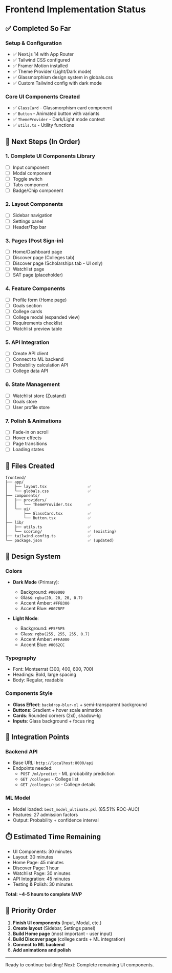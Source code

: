 # Frontend Implementation Status

## ✅ Completed So Far

### Setup & Configuration
- ✅ Next.js 14 with App Router
- ✅ Tailwind CSS configured
- ✅ Framer Motion installed
- ✅ Theme Provider (Light/Dark mode)
- ✅ Glassmorphism design system in globals.css
- ✅ Custom Tailwind config with dark mode

### Core UI Components Created
- ✅ `GlassCard` - Glassmorphism card component
- ✅ `Button` - Animated button with variants
- ✅ `ThemeProvider` - Dark/Light mode context
- ✅ `utils.ts` - Utility functions

## 🚧 Next Steps (In Order)

### 1. Complete UI Components Library
- [ ] Input component
- [ ] Modal component
- [ ] Toggle switch
- [ ] Tabs component
- [ ] Badge/Chip component

### 2. Layout Components  
- [ ] Sidebar navigation
- [ ] Settings panel
- [ ] Header/Top bar

### 3. Pages (Post Sign-in)
- [ ] Home/Dashboard page
- [ ] Discover page (Colleges tab)
- [ ] Discover page (Scholarships tab - UI only)
- [ ] Watchlist page
- [ ] SAT page (placeholder)

### 4. Feature Components
- [ ] Profile form (Home page)
- [ ] Goals section
- [ ] College cards
- [ ] College modal (expanded view)
- [ ] Requirements checklist
- [ ] Watchlist preview table

### 5. API Integration
- [ ] Create API client
- [ ] Connect to ML backend
- [ ] Probability calculation API
- [ ] College data API

### 6. State Management
- [ ] Watchlist store (Zustand)
- [ ] Goals store
- [ ] User profile store

### 7. Polish & Animations
- [ ] Fade-in on scroll
- [ ] Hover effects
- [ ] Page transitions
- [ ] Loading states

## 📝 Files Created

```
frontend/
├── app/
│   ├── layout.tsx                  ✅
│   └── globals.css                 ✅
├── components/
│   ├── providers/
│   │   └── ThemeProvider.tsx       ✅
│   └── ui/
│       ├── GlassCard.tsx           ✅
│       └── Button.tsx              ✅
├── lib/
│   ├── utils.ts                    ✅
│   └── scoring/                    ✅ (existing)
├── tailwind.config.ts              ✅
└── package.json                    ✅ (updated)
```

## 🎨 Design System

### Colors
- **Dark Mode** (Primary):
  - Background: `#000000`
  - Glass: `rgba(20, 20, 20, 0.7)`
  - Accent Amber: `#FFB300`
  - Accent Blue: `#007BFF`

- **Light Mode**:
  - Background: `#F5F5F5`
  - Glass: `rgba(255, 255, 255, 0.7)`
  - Accent Amber: `#FFA000`
  - Accent Blue: `#0062CC`

### Typography
- Font: Montserrat (300, 400, 600, 700)
- Headings: Bold, large spacing
- Body: Regular, readable

### Components Style
- **Glass Effect**: `backdrop-blur-xl` + semi-transparent background
- **Buttons**: Gradient + hover scale animation
- **Cards**: Rounded corners (2xl), shadow-lg
- **Inputs**: Glass background + focus ring

## 🔗 Integration Points

### Backend API
- Base URL: `http://localhost:8000/api`
- Endpoints needed:
  - `POST /ml/predict` - ML probability prediction
  - `GET /colleges` - College list
  - `GET /colleges/:id` - College details

### ML Model
- Model loaded: `best_model_ultimate.pkl` (85.51% ROC-AUC)
- Features: 27 admission factors
- Output: Probability + confidence interval

## ⏱️ Estimated Time Remaining

- UI Components: 30 minutes
- Layout: 30 minutes  
- Home Page: 45 minutes
- Discover Page: 1 hour
- Watchlist Page: 30 minutes
- API Integration: 45 minutes
- Testing & Polish: 30 minutes

**Total: ~4-5 hours to complete MVP**

## 🎯 Priority Order

1. **Finish UI components** (Input, Modal, etc.)
2. **Create layout** (Sidebar, Settings panel)
3. **Build Home page** (most important - user input)
4. **Build Discover page** (college cards + ML integration)
5. **Connect to ML backend**
6. **Add animations and polish**

---

Ready to continue building! Next: Complete remaining UI components.

